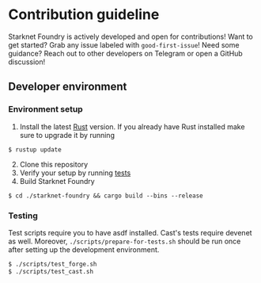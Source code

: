 # Contribution guideline

Starknet Foundry is actively developed and open for contributions! Want to get started? Grab any issue labeled with `good-first-issue`!
Need some guidance? Reach out to other developers on Telegram or open a GitHub discussion!

## Developer environment

### Environment setup

1. Install the latest [Rust](https://www.rust-lang.org/tools/install) version.
If you already have Rust installed make sure to upgrade it by running
```shell
$ rustup update
```
2. Clone this repository
3. Verify your setup by running [tests](#testing)
4. Build Starknet Foundry
```shell
$ cd ./starknet-foundry && cargo build --bins --release
```

### Testing
Test scripts require you to have asdf installed. 
Cast's tests require devenet as well.
Moreover, `./scripts/prepare-for-tests.sh` should be run once after setting up the development environment.

```bash
$ ./scripts/test_forge.sh
$ ./scripts/test_cast.sh
```
